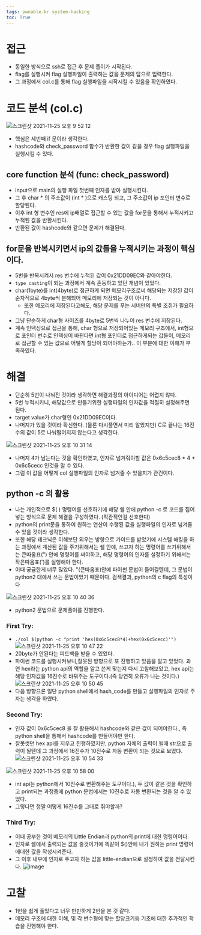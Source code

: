 ```yaml
---
tags: pwnable.kr system-hacking
toc: True
---
```


# 접근
* 동일한 방식으로 ssh로 접근 후 문제 풀이가 시작된다.
* flag를 실행시켜 flag 실행파일이 출력하는 값을 문제의 답으로 입력한다.
* 그 과정에서 col.c를 통해 flag 실행파일을 시작시킬 수 있음을 확인하였다.

# 코드 분석 (col.c)

![스크린샷 2021-11-25 오후 9 52 12](https://user-images.githubusercontent.com/67637935/143445536-004dbdcb-b39d-41f3-9de8-7a8c735759b6.png)

* 핵심은 세번째 if 문이라 생각한다. 
* hashcode와 check_password 함수가 반환한 값이 같을 경우 flag 실행파일을 실행시킬 수 있다.

## core function 분석 (func: check_password)
* input으로 main의 실행 파일 첫번째 인자를 받아 실행시킨다.
* 그 후 char * 의 주소값이 (int * )으로 캐스팅 되고, 그 주소값이 ip 포인터 변수로 할당된다.
* 이후 int 형 변수인 res에 ip배열로 접근할 수 있는 값을 for문을 통해서 누적시키고 누적된 값을 반환시킨다.
* 반환된 값이 hashcode와 같으면 문제가 해결된다.

## for문을 반복시키면서 ip의 값들을 누적시키는 과정이 핵심이다.
* 5번을 반복시켜서 res 변수에 누적된 값이 0x21DD09EC와 같아야한다.
* ```type casting```이 되는 과정에서 계속 혼동하고 있던 개념이 있었다.
* char(1byte)를 int(4byte)로 접근하게 되면 메모리구조로써 해당되는 저장된 값이 순차적으로 4byte씩 분해되어 메모리에 저장되는 것이 아니다.
  * 또한 메모리에 저장된다고해도, 해당 문제를 푸는 서버만의 특별 조취가 필요하다.
* 그냥 단순하게 char형 사이즈를 4byte로 5번씩 나누어 res 변수에 저장된다.
* 계속 인덱싱으로 접근을 통해, char 형으로 저장되어있는 메모리 구조에서, int형으로 포인터 변수로 인덱싱이 바뀐다면 int형 포인터로 접근하게되는 값들이, 메모리로 접근할 수 있는 값으로 어떻게 할당이 되어야하는가.. 이 부분에 대한 이해가 부족하였다. 

# 해결
* 단순히 5번이 나눠진 것이라 생각하면 해결과정의 아이디어는 어렵지 않다.
* 5번 누적시키니, 해당값으로 만들기위한 실행파일의 인자값을 적절히 설정해주면 된다.
* target value가 char형인 0x21DD09EC이다.
* 나머지가 있을 것이라 확신한다. (물론 다시풀면서 미리 알았지만) C로 끝나는 16진수의 값이 5로 나눠떨어지지 않는다고 생각한다.

![스크린샷 2021-11-25 오후 10 31 14](https://user-images.githubusercontent.com/67637935/143450439-29a4e930-2727-4ae8-8d77-bcbcbb1dfa77.png)

* 나머지 4가 남는다는 것을 확인하였고, 인자로 넘겨줘야할 값은 0x6c5cec8 * 4 + 0x6c5cecc 인것을 알 수 있다.
* 그럼 이 값을 어떻게 col 실행파일의 인자로 넘겨줄 수 있을지가 관건이다.

## python -c 의 활용
* 나는 개인적으로 $( ) 명령어를 선호하기에 해당 쉘 안에 python -c 로 코드를 집어넣는 방식으로 문제 해결을 구성하였다. (직관적인걸 선호한다)
* python의 print문을 통하여 원하는 연산이 수행된 값을 실행파일의 인자로 넘겨줄 수 있을 것이라 생각한다.
* 또한 해당 테크닉은 이해보단 외우는 방향으로 가이드를 받았기에 시스템 해킹을 하는 과정에서 계산된 값을 주기위해서는 쉘 안에, 쓰고자 하는 명령어를 쓰기위해서는 큰따옴표(") 안에 명령어를 써야하고, 해당 명령어의 인자를 설정하기 위해서는 작은따옴표(')를 실행해야 한다.
* 이때 궁금한게 너무 많았다. "(큰따옴표)안에 파이썬 문법이 들어갈텐데, 그 문법이 python2 대에서 쓰는 문법이었기 때문이다. 검색결과, python의 c flag의 특성이다

![스크린샷 2021-11-25 오후 10 40 36](https://user-images.githubusercontent.com/67637935/143451781-57804280-675d-4037-b675-e5f875b798eb.png)

* python2 문법으로 문제풀이를 진행한다. 
### First Try:
  *  ``` ./col $(python -c "print 'hex(0x6c5cec8*4)+hex(0x6c5cecc)'") ```
  ![스크린샷 2021-11-25 오후 10 47 22](https://user-images.githubusercontent.com/67637935/143452814-953f982d-e630-485d-9882-005303290447.png)
  * 20byte가 안된다는 피드백을 받을 수 있었다.
  * 파이썬 코드를 실행시켜보니,잘못된 방향으로 또 진행하고 있음을 알고 있었다. 과연 hex라는 python api의 역할을 알고 쓴게 맞는지 다시 고찰해보았고, hex api는 해당 인자값을 16진수로 바꿔주는 도구이다.(즉 당연히 오류가 나는 것이다.)
  ![스크린샷 2021-11-25 오후 10 50 45](https://user-images.githubusercontent.com/67637935/143453363-e4a83293-d69f-48b0-893b-825b7f373ea3.png)
  * 다음 방향으론 일단 python shell에서 hash_code를 만들고 실행파일의 인자로 주자는 생각을 하였다.

### Second Try:
  * 인자 값이 0x6c5cec8 을 잘 활용해서 hashcode와 같은 값이 되어야한다., 즉 python shell을 통해서 hashcode를 만들어야만 한다.
  * 잘못썻던 hex api를 지우고 진행하였지만, python 자체의 출력이 될때 str으로 출력이 될텐데 그 과정에서 16진수가 10진수로 자동 변환이 되는 것으로 보였댜.  
![스크린샷 2021-11-25 오후 10 54 33](https://user-images.githubusercontent.com/67637935/143453922-17d9367a-abb9-4094-bca0-23e56d1a7aa4.png)

![스크린샷 2021-11-25 오후 10 58 00](https://user-images.githubusercontent.com/67637935/143454495-f1cdc31b-6561-4338-8df0-64dc219d587a.png)
* int api는 python에서 10진수로 변환해주는 도구이다.), 두 값이 같은 것을 확인하고 print되는 과정중에 python 문법에서는 10진수로 자동 변환되는 것을 알 수 있었다.
* 그렇다면 정말 어떻게 16진수를 그대로 줘야할까?
 
### Third Try:
* 이때 공부한 것이 메모리의 Little Endian과 python의 print에 대한 명령어이다. 
* 인자로 쉘에서 출력되는 값을 줄것이기에 똑같이 $()안에 내가 원하는 print 명령어에대한 값을 작성시켜준다.
* 그 이후 내부에 인자로 주고자 하는 값을 little-endian으로 설정하여 값을 전달시킨다.
![image](https://user-images.githubusercontent.com/67637935/143516265-7a6a1ded-8282-4bb5-9469-9617ec9feb44.png)


# 고찰
* 1번을 쉽게 풀었다고 너무 만만하게 2번을 본 것 같다.
* 메모리 구조에 대한 이해, 및 각 변수형에 맞는 할당크기등 기초에 대한 추가적인 학습을 진행해야 한다.
